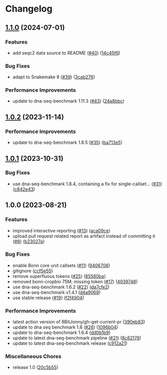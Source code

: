 # Changelog

## [1.1.0](https://github.com/ncbench/ncbench-workflow/compare/v1.0.2...v1.1.0) (2024-07-01)


### Features

* add seqc2 data source to README ([#40](https://github.com/ncbench/ncbench-workflow/issues/40)) ([14c45f6](https://github.com/ncbench/ncbench-workflow/commit/14c45f684f9877e8f12b387eb1838eb88df484b3))


### Bug Fixes

* adapt to Snakemake 8 ([#39](https://github.com/ncbench/ncbench-workflow/issues/39)) ([3cab276](https://github.com/ncbench/ncbench-workflow/commit/3cab276e4e5ec4c721cd44f362e6ee11a4ed8545))


### Performance Improvements

* update to dna-seq-benchmark 1.11.3 ([#43](https://github.com/ncbench/ncbench-workflow/issues/43)) ([24a8bbc](https://github.com/ncbench/ncbench-workflow/commit/24a8bbc35ff03c6f8c8dcaca4aca093d27591a9b))

## [1.0.2](https://github.com/ncbench/ncbench-workflow/compare/v1.0.1...v1.0.2) (2023-11-14)


### Performance Improvements

* update to dna-seq-benchmark 1.8.5 ([#35](https://github.com/ncbench/ncbench-workflow/issues/35)) ([ba713e5](https://github.com/ncbench/ncbench-workflow/commit/ba713e5b4aeb97ed72d77287f6c07a3dd8f09973))

## [1.0.1](https://github.com/ncbench/ncbench-workflow/compare/v1.0.0...v1.0.1) (2023-10-31)


### Bug Fixes

* use dna-seq-benchmark 1.8.4, containing a fix for single-callset… ([#31](https://github.com/ncbench/ncbench-workflow/issues/31)) ([c842e43](https://github.com/ncbench/ncbench-workflow/commit/c842e43d28c5f85cc8b95c3c018df14764bc67ae))

## 1.0.0 (2023-08-21)


### Features

* improved interactive reporting ([#13](https://github.com/ncbench/ncbench-workflow/issues/13)) ([aca09ce](https://github.com/ncbench/ncbench-workflow/commit/aca09ceecc09693a55e7f8df645ce297b8a2b041))
* upload pull request related report as artifact instead of committing it ([#8](https://github.com/ncbench/ncbench-workflow/issues/8)) ([b23027a](https://github.com/ncbench/ncbench-workflow/commit/b23027a44fa682a9e9b394a58a83a7d44e4db90d))


### Bug Fixes

* enable Bonn core unit callsets ([#11](https://github.com/ncbench/ncbench-workflow/issues/11)) ([9406706](https://github.com/ncbench/ncbench-workflow/commit/9406706623f65c0b147b4096d3b2270fa332243f))
* gitignore ([ccf5e55](https://github.com/ncbench/ncbench-workflow/commit/ccf5e552323d128eb5a0985f8d91bedc19c7913c))
* remove superfluous tokens ([#25](https://github.com/ncbench/ncbench-workflow/issues/25)) ([85580ba](https://github.com/ncbench/ncbench-workflow/commit/85580bacea7924a1aca4dc09300963c88c1f2fc5))
* removed bonn-cropbio 75M; missing token ([#17](https://github.com/ncbench/ncbench-workflow/issues/17)) ([4939748](https://github.com/ncbench/ncbench-workflow/commit/4939748f533a5f60592cfa02cebbafac58c336c9))
* use dna-seq-benchmark 1.6.2 ([#22](https://github.com/ncbench/ncbench-workflow/issues/22)) ([da7cfe2](https://github.com/ncbench/ncbench-workflow/commit/da7cfe20821c41dc1cfb63c2921655a9b28034f9))
* use dna-seq-benchmark v1.4.1 ([d4a9069](https://github.com/ncbench/ncbench-workflow/commit/d4a90691b91d84ace548aa43d3b643e16a66ac93))
* use stable release ([#19](https://github.com/ncbench/ncbench-workflow/issues/19)) ([f2f4904](https://github.com/ncbench/ncbench-workflow/commit/f2f4904b4b11c2e7f0eecd2eb1fe4655f22ac0cf))


### Performance Improvements

* latest action version of 8BitJonny/gh-get-current-pr ([390eb83](https://github.com/ncbench/ncbench-workflow/commit/390eb83c691ed8e77fad1290f20364a2995300f1))
* update to dna seq benchmark 1.8 ([#26](https://github.com/ncbench/ncbench-workflow/issues/26)) ([1096b04](https://github.com/ncbench/ncbench-workflow/commit/1096b04e78d4a8078220ca8f280c8257daa1957e))
* update to dna-seq-benchmark 1.6.4 ([dd0b1b9](https://github.com/ncbench/ncbench-workflow/commit/dd0b1b9055c6628c1209412c0171bb9d7d551742))
* update to latest dna-seq-benchmark pipeline ([#21](https://github.com/ncbench/ncbench-workflow/issues/21)) ([8c82178](https://github.com/ncbench/ncbench-workflow/commit/8c82178addf1c5c31c7eef6e270e254b8d08c08d))
* update to latest dna-seq-benchmark release ([c912a21](https://github.com/ncbench/ncbench-workflow/commit/c912a21dfefb3a6faeb01480162224d376bf36a8))


### Miscellaneous Chores

* release 1.0 ([20c5b55](https://github.com/ncbench/ncbench-workflow/commit/20c5b55508c057d877fa8add1d10fc0b14a42a52))
